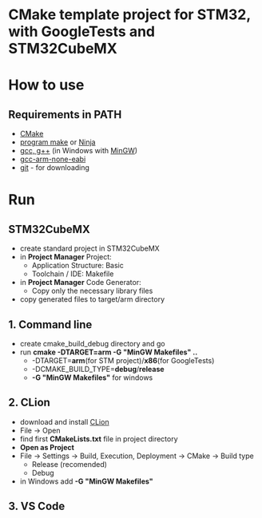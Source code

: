# CMake template project for STM32, with GoogleTests and STM32CubeMX

# How to use
## Requirements in PATH
- [CMake](https://cmake.org/)
- [program make](https://www.gnu.org/software/make/) or [Ninja](https://ninja-build.org/)
- [gcc, g++](https://gcc.gnu.org/) (in Windows with [MinGW](https://www.youtube.com/watch?v=sXW2VLrQ3Bs))
- [gcc-arm-none-eabi](https://developer.arm.com/tools-and-software/open-source-software/developer-tools/gnu-toolchain/gnu-rm/downloads)
- [git](https://git-scm.com/downloads) - for downloading 

# Run
## STM32CubeMX
- create standard project in STM32CubeMX
- in **Project Manager** Project:
  - Application Structure: Basic
  - Toolchain / IDE: Makefile
- in **Project Manager** Code Generator:
  - Copy only the necessary library files
- copy generated files to target/arm directory

## 1. Command line
- create cmake_build_debug directory and go
- run **cmake -DTARGET=arm -G "MinGW Makefiles" ..**
  - -DTARGET=**arm**(for STM project)/**x86**(for GoogleTests)
  - -DCMAKE_BUILD_TYPE=**debug**/**release**
  - **-G "MinGW Makefiles"** for windows

## 2. CLion
- download and install  [CLion](https://www.jetbrains.com/clion/download/#section=windows)
- File -> Open
- find first **CMakeLists.txt** file in project directory
- **Open as Project**
- File -> Settings -> Build, Execution, Deployment -> CMake -> Build type
  - Release (recomended)
  - Debug
- in Windows add **-G "MinGW Makefiles"**

## 3. VS Code
